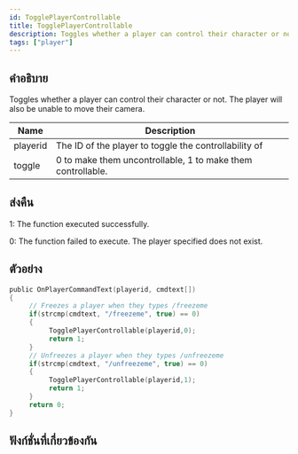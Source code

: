 ```yaml
---
id: TogglePlayerControllable
title: TogglePlayerControllable
description: Toggles whether a player can control their character or not.
tags: ["player"]
---
```


## คำอธิบาย

Toggles whether a player can control their character or not. The player will also be unable to move their camera.

| Name     | Description                                                 |
| -------- | ----------------------------------------------------------- |
| playerid | The ID of the player to toggle the controllability of       |
| toggle   | 0 to make them uncontrollable, 1 to make them controllable. |

## ส่งคืน

1: The function executed successfully.

0: The function failed to execute. The player specified does not exist.

## ตัวอย่าง

```c
public OnPlayerCommandText(playerid, cmdtext[])
{
     // Freezes a player when they types /freezeme
     if(strcmp(cmdtext, "/freezeme", true) == 0)
     {
          TogglePlayerControllable(playerid,0);
          return 1;
     }
     // Unfreezes a player when they types /unfreezeme
     if(strcmp(cmdtext, "/unfreezeme", true) == 0)
     {
          TogglePlayerControllable(playerid,1);
          return 1;
     }
     return 0;
}
```

## ฟังก์ชั่นที่เกี่ยวข้องกัน
